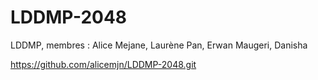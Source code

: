 # LDDMP-2048
LDDMP, membres : Alice Mejane, Laurène Pan, Erwan Maugeri, Danisha

https://github.com/alicemjn/LDDMP-2048.git
